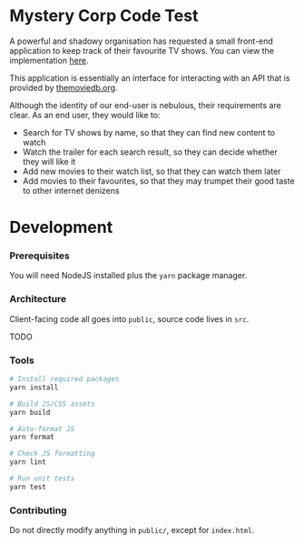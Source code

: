 # Mystery Corp Code Test

A powerful and shadowy organisation has requested a small front-end application to keep track of their favourite TV shows. You can view the implementation [here](https://mattsegal.github.io/mystery-corp-code-test/).

This application is essentially an interface for interacting with an API that is provided by [themoviedb.org](https://www.themoviedb.org/documentation/api).

Although the identity of our end-user is nebulous, their requirements are clear. As an end user, they would like to:

- Search for TV shows by name, so that they can find new content to watch
- Watch the trailer for each search result, so they can decide whether they will like it
- Add new movies to their watch list, so that they can watch them later
- Add movies to their favourites, so that they may trumpet their good taste to other internet denizens

# Development

### Prerequisites

You will need NodeJS installed plus the `yarn` package manager.

### Architecture

Client-facing code all goes into `public`, source code lives in `src`.

TODO

### Tools

```bash
# Install required packages
yarn install

# Build JS/CSS assets
yarn build

# Auto-format JS
yarn format

# Check JS formatting
yarn lint

# Run unit tests
yarn test
```

### Contributing

Do not directly modify anything in `public/`, except for `index.html`.

